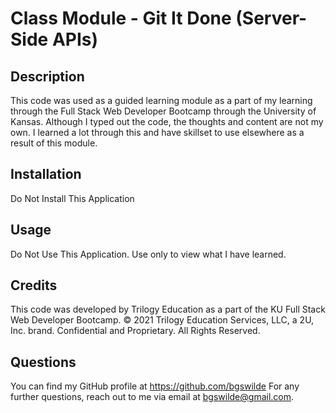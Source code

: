 # Class Module - Git It Done (Server-Side APIs)

  ## Description
  This code was used as a guided learning module as a part of my learning through the Full Stack Web Developer Bootcamp through the University of Kansas. Although I typed out the code, the thoughts and content are not my own. I learned a lot through this and have skillset to use elsewhere as a result of this module.

  ## Installation
  Do Not Install This Application

  ## Usage
  Do Not Use This Application. Use only to view what I have learned.

  ## Credits
  This code was developed by Trilogy Education as a part of the KU Full Stack Web Developer Bootcamp. © 2021 Trilogy Education Services, LLC, a 2U, Inc. brand. Confidential and Proprietary. All Rights Reserved.

  ## Questions
  You can find my GitHub profile at https://github.com/bgswilde
  For any further questions, reach out to me via email at bgswilde@gmail.com.
 
